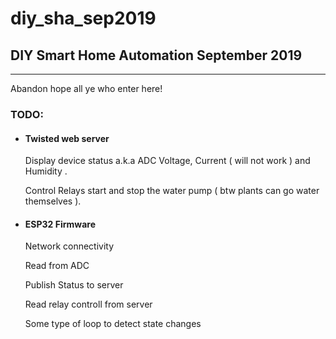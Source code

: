 # diy_sha_sep2019
<h2>DIY Smart Home Automation September 2019</h2>
<hr>
<p>Abandon hope all ye who enter here!</p>

<h3>TODO:</h3>
<ul>
  <li>
  <h4>Twisted web server</h4>
    <p>Display device status a.k.a ADC Voltage, Current ( will not work ) and Humidity .</p>
    <p>Control Relays start and stop the water pump ( btw plants can go water themselves ).</p>
  </li>
  <li>
  <h4>ESP32 Firmware</h4>
    <p>Network connectivity</p>
    <p>Read from ADC</p>
    <p>Publish Status to server</p>
    <p>Read relay controll from server</p>
    <p>Some type of loop to detect state changes</p>
  </li>
</ul>
